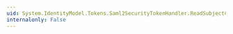 ```yaml
---
uid: System.IdentityModel.Tokens.Saml2SecurityTokenHandler.ReadSubjectConfirmationData(System.Xml.XmlReader)
internalonly: False
---
```


